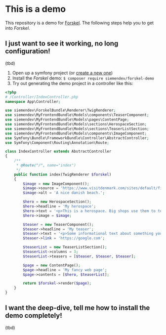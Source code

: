 This is a demo
============

This repository is a demo for [Forskel](https://github.com/siemendev/forskel). The following steps help you to get into *Forskel*.

## I just want to see it working, no long configuration!
(tbd)
1. Open up a symfony project (or [create a new one](https://symfony.com/doc/current/setup.html))
2. Install the *Forskel* demo: ```$ composer require siemendev/forskel-demo```
3. Try out generating the demo project in a controller like this:
```php
<?php
# /Controller/IndexController.php
namespace App\Controller;

use siemendev\ForskelBundle\Renderer\TwigRenderer;
use siemendev\MyFrontendBundle\Models\components\TeaserComponent;
use siemendev\MyFrontendBundle\Models\pages\ContentPage;
use siemendev\MyFrontendBundle\Models\sections\HerospaceSection;
use siemendev\MyFrontendBundle\Models\sections\TeaserListSection;
use siemendev\MyFrontendBundle\Models\components\ImageComponent;
use Symfony\Bundle\FrameworkBundle\Controller\AbstractController;
use Symfony\Component\Routing\Annotation\Route;

class IndexController extends AbstractController
{
    /**
     * @Route("/", name="index")
     */
    public function index(TwigRenderer $forskel)
    {
        $image = new ImageComponent();
        $image->source = 'https://www.visitdenmark.com/sites/default/files/VDK_Website_images/Tourist_content/Beaches_coast/lokken_beach_denmark.jpg';
        $image->alt = 'A nice danish beach.';

        $hero = new HerospaceSection();
        $hero->headline = 'My herospace';
        $hero->text = '<p>This is a herospace. Big shops use them to tease new products or upcoming sales.</p>';
        $hero->image = $image;

        $teaser = new TeaserComponent();
        $teaser->headline = 'My teaser';
        $teaser->text = '<p>Some informational text about something you would click on.</p>';
        $teaser->link = 'https://google.com';

        $teaserList = new TeaserListSection();
        $teaserList->columns = 3;
        $teaserList->teasers = [$teaser, $teaser, $teaser];

        $page = new ContentPage();
        $page->headline = 'My fancy web page';
        $page->contents = [$hero, $teaserList];

        return $forskel->render($page);
    }
}

```

## I want the deep-dive, tell me how to install the demo completely!
(tbd)
